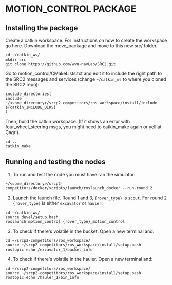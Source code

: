 # MOTION_CONTROL PACKAGE

## Installing the package

Create a catkin workspace. For instructions on how to create the workspace go here. Download the move_package and move to this new src/ folder. 

```
cd ~/catkin_ws/
mkdir src
git clone https://github.com/wvu-navLab/SRC2.git
```


Go to motion_control/CMakeLists.txt and edit it to include the right path to the SRC2 messages and services (change `~/catkin_ws` to where you cloned the SRC2 repo):

```
include_directories(
include
~/<some_directory>/srcp2-competitors/ros_workspace/install/include
${catkin_INCLUDE_DIRS}
)
```

Then, build the catkin workspace. (If it shows an error with four_wheel_steering msgs, you might need to catkin_make again or yell at Çagri).

```
cd ..
catkin_make
```

## Running and testing the nodes

1. To run and test the node you must have ran the simulator:

```
~/<some_directory>/srcp2-competitors/docker/scripts/launch/roslaunch_docker --run-round 2
```

2. Launch the launch file. Round 1 and 3, `{rover_type}` is `scout`. For round 2 `{rover_type}` is either `excavator` or `hauler`.

```
cd ~/catkin_ws/
source devel/setup.bash
roslaunch motion_control {rover_type}_motion_control
```

3. To check if there's volatile in the bucket. Open a new terminal and:

```
cd ~/srcp2-competitors/ros_workspace/
source ~/srcp2-competitors/ros_workspace/install/setup.bash
rostopic echo /excavator_1/bucket_info
```

4. To check if there's volatile in the hauler. Open a new terminal and:

```
cd ~/srcp2-competitors/ros_workspace/
source ~/srcp2-competitors/ros_workspace/install/setup.bash
rostopic echo /hauler_1/bin_info
```
